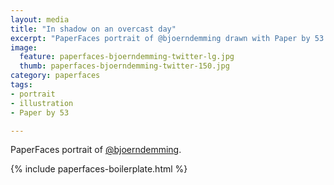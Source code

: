 ```yaml
---
layout: media
title: "In shadow on an overcast day"
excerpt: "PaperFaces portrait of @bjoerndemming drawn with Paper by 53 on an iPad."
image: 
  feature: paperfaces-bjoerndemming-twitter-lg.jpg
  thumb: paperfaces-bjoerndemming-twitter-150.jpg
category: paperfaces
tags: 
- portrait
- illustration
- Paper by 53

---
```


PaperFaces portrait of [@bjoerndemming](http://twitter.com/bjoerndemming).

{% include paperfaces-boilerplate.html %}